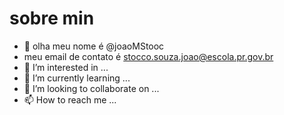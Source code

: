 # sobre min

- 👋 olha meu nome é @joaoMStooc
- meu email de contato é stocco.souza.joao@escola.pr.gov.br
- 👀 I’m interested in ...
- 🌱 I’m currently learning ...
- 💞️ I’m looking to collaborate on ...
- 📫 How to reach me ...

<!---
joaoMStooc/joaoMStooc is a ✨ special ✨ repository because its `README.md` (this file) appears on your GitHub profile.
You can click the Preview link to take a look at your changes.
--->
